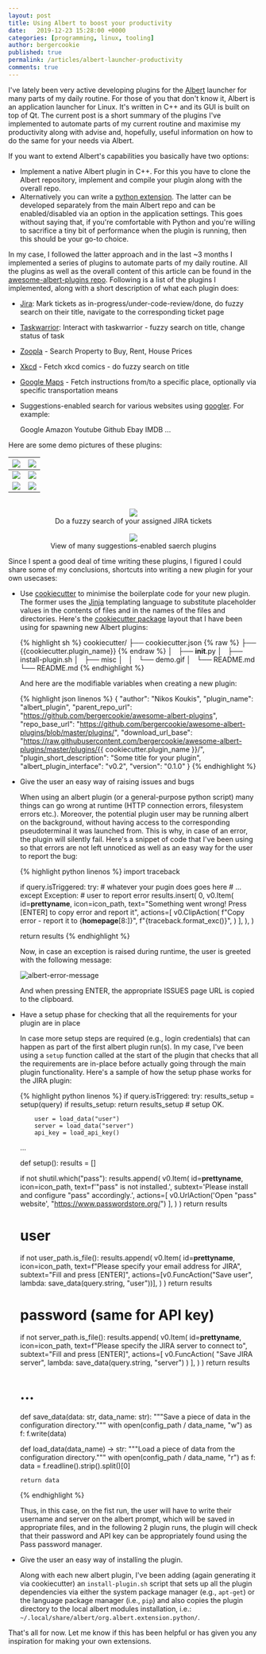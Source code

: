 ```yaml
---
layout: post
title: Using Albert to boost your productivity
date:   2019-12-23 15:28:00 +0000
categories: [programming, linux, tooling]
author: bergercookie
published: true
permalink: /articles/albert-launcher-productivity
comments: true
---
```


I've lately been very active developing plugins for the
[Albert](https://albertlauncher.github.io/) launcher for many parts of my daily
routine.
For those of you that don't know it, Albert is an application launcher for
Linux. It's written in C++ and its GUI is built on top of Qt. The current post
is a short summary of the plugins I've implemented to automate parts of my
current routine and maximise my productivity along with advise and, hopefully,
useful information on how to do the same for your needs via Albert.

If you want to extend Albert's capabilities you basically have two options:

- Implement a native Albert plugin in C++. For this you have to clone the
  Albert repository, implement and compile your plugin along with the overall
  repo.
- Alternatively you can write a [python
  extension](https://albertlauncher.github.io/docs/extensions/python/). The
  latter can be developed separately from the main Albert repo and can be
  enabled/disabled via an option in the application settings. This goes
  without saying that, if you're comfortable with Python and you're willing to
  sacrifice a tiny bit of performance when the plugin is running, then this
  should be your go-to choice.

In my case, I followed the latter approach and in the last ~3 months I implemented a
series of plugins to automate parts of my daily routine. All the plugins as well
as the overall content of this article can be found in the
[awesome-albert-plugins
repo](https://github.com/bergercookie/awesome-albert-plugins). Following is a
list of the plugins I implemented, along with a short description of what each
plugin does:

- [Jira](https://www.atlassian.com/software/jira): Mark tickets as in-progress/under-code-review/done, do fuzzy search on
  their title, navigate to the corresponding ticket page
- [Taskwarrior](https://taskwarrior.org/): Interact with taskwarrior - fuzzy search on title, change status
  of task
- [Zoopla](https://www.zoopla.co.uk/) - Search Property to Buy, Rent, House Prices
- [Xkcd](https://xkcd.com/) - Fetch xkcd comics  - do fuzzy search on title
- [Google Maps](https://maps.google.com) - Fetch instructions from/to a specific place, optionally via
  specific transportation means
- Suggestions-enabled search for various websites using
    [googler](https://github.com/jarun/googler). For example:

    Google
    Amazon
    Youtube
    Github
    Ebay
    IMDB
    ...


Here are some demo pictures of these plugins:

| ![](/images/albert-demos/albert-suggestions-demo2.gif) | ![](/images/albert-demos/albert-suggestions-demo.gif) |
|:---:|:---:|
| ![](/images/albert-demos/albert-suggestions-demo3.gif) | ![](/images/albert-demos/taskwarrior-demo.gif) |
| ![](/images/albert-demos/xkcd-demo.gif) | ![](/images/albert-demos/youtube-demo.gif) |

<br/>

<center>
<img src="/images/albert-demos/demo-fuzzy-search-title.png">
<br/>
Do a fuzzy search of your assigned JIRA tickets
</center>

<br/>

<center>
<img src="/images/albert-demos/search_plugins.png">
<br/>
View of many suggestions-enabled saerch plugins
</center>

Since I spent a good deal of time writing these plugins, I figured I could share
some of my conclusions, shortcuts into writing a new plugin for your own
usecases:

- Use [cookiecutter](https://cookiecutter.readthedocs.io/en/latest/) to minimise
  the boilerplate code for your new plugin. The former uses the
  [Jinja](https://www.palletsprojects.com/p/jinja/) templating language to
  substitute placeholder values in the contents of files and in the names of the
  files and directories.
  Here's the [cookiecutter
  package](https://github.com/bergercookie/awesome-albert-plugins/tree/master/cookiecutter)
  layout that I have been using for spawning new Albert plugins:

  {% highlight sh %}
    cookiecutter/
    ├── cookiecutter.json
  {% raw %}
    ├── {{cookiecutter.plugin_name}}
  {% endraw %}
    │   ├── __init__.py
    │   ├── install-plugin.sh
    │   ├── misc
    │   │   └── demo.gif
    │   └── README.md
    └── README.md
  {% endhighlight %}

  And here are the modifiable variables when creating a new plugin:

  {% highlight json linenos %}
  {
      "author": "Nikos Koukis",
      "plugin_name": "albert_plugin",
      "parent_repo_url": "https://github.com/bergercookie/awesome-albert-plugins",
      "repo_base_url": "https://github.com/bergercookie/awesome-albert-plugins/blob/master/plugins/",
      "download_url_base": "https://raw.githubusercontent.com/bergercookie/awesome-albert-plugins/master/plugins/{{ cookiecutter.plugin_name }}/",
      "plugin_short_description": "Some title for your plugin",
      "albert_plugin_interface": "v0.2",
      "version": "0.1.0"
  }
  {% endhighlight %}

- Give the user an easy way of raising issues and bugs

  When using an albert plugin (or a general-purpose python script) many things
  can go wrong at runtime (HTTP connection errors, filesystem errors etc.).
  Moreover, the potential plugin user may be running albert on the background,
  without having access to the corresponding pseudoterminal it was launched
  from. This is why, in case of an error, the plugin will silently fail. Here's
  a snippet of code that I've been using so that errors are not left unnoticed
  as well as an easy way for the user to report the bug:

  {% highlight python linenos %}
  import traceback

  if query.isTriggered:
      try:
          # whatever your pugin does goes here
          # ...
      except Exception:  # user to report error
          results.insert(
              0,
              v0.Item(
                  id=__prettyname__,
                  icon=icon_path,
                  text="Something went wrong! Press [ENTER] to copy error and report it",
                  actions=[
                      v0.ClipAction(
                          f"Copy error - report it to {__homepage__[8:]}",
                          f"{traceback.format_exc()}",
                      )
                  ],
              ),
          )

    return results
  {% endhighlight %}

  Now, in case an exception is raised during runtime, the user is greeted with
  the following message:

  ![albert-error-message](/images/albet-plugin-error-msg.png)

  And when pressing ENTER, the appropriate ISSUES page URL is copied to the
  clipboard.

- Have a setup phase for checking that all the requirements for your plugin are
  in place

  In case more setup steps are required (e.g., login credentials)  that can
  happen as part of the first albert plugin run(s). In my case, I've been using
  a `setup` function called at the start of the plugin that checks that all the
  requirements are in-place before actually going through the main plugin
  functionality. Here's a sample of how the setup phase works for the JIRA
  plugin:

  {% highlight python linenos %}
  if query.isTriggered:
      try:
          results_setup = setup(query)
          if results_setup:
              return results_setup
          # setup OK.

          user = load_data("user")
          server = load_data("server")
          api_key = load_api_key()

  ...

  def setup():
    results = []

    if not shutil.which("pass"):
        results.append(
            v0.Item(
                id=__prettyname__,
                icon=icon_path,
                text=f'"pass" is not installed.',
                subtext='Please install and configure "pass" accordingly.',
                actions=[
                    v0.UrlAction('Open "pass" website', "https://www.passwordstore.org/")
                ],
            )
        )
        return results

    # user
    if not user_path.is_file():
        results.append(
            v0.Item(
                id=__prettyname__,
                icon=icon_path,
                text=f"Please specify your email address for JIRA",
                subtext="Fill and press [ENTER]",
                actions=[v0.FuncAction("Save user", lambda: save_data(query.string, "user"))],
            )
        )
        return results

    # password (same for API key)
    if not server_path.is_file():
        results.append(
            v0.Item(
                id=__prettyname__,
                icon=icon_path,
                text=f"Please specify the JIRA server to connect to",
                subtext="Fill and press [ENTER]",
                actions=[
                    v0.FuncAction(
                        "Save JIRA server", lambda: save_data(query.string, "server")
                    )
                ],
            )
        )
        return results

  # ...
  def save_data(data: str, data_name: str):
      """Save a piece of data in the configuration directory."""
      with open(config_path / data_name, "w") as f:
          f.write(data)


  def load_data(data_name) -> str:
      """Load a piece of data from the configuration directory."""
      with open(config_path / data_name, "r") as f:
          data = f.readline().strip().split()[0]

      return data

  {% endhighlight %}

  Thus, in this case, on the fist run, the user will have to write their
  username and server on the albert prompt, which will be saved in appropriate
  files, and in the following 2 plugin runs, the plugin will check that their
  password and API key can be appropriately found using the Pass
  password manager.

- Give the user an easy way of installing the plugin.

  Along with each new albert plugin, I've been adding (again generating it via
  cookiecutter) an `install-plugin.sh` script that sets up all the plugin
  dependencies via either the system package manager (e.g., `apt-get`) or the
  language package manager
  (i.e., `pip`) and also copies the plugin directory to the local albert modules
  installation, i.e.: `~/.local/share/albert/org.albert.extension.python/`.

That's all for now. Let me know if this has been helpful or has given you any
inspiration for making your own extensions.
